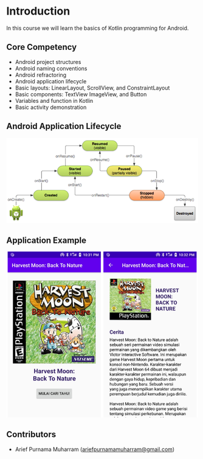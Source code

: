 # Introduction
In this course we will learn the basics of Kotlin programming for Android.

## Core Competency
- Android project structures
- Android naming conventions
- Android refractoring
- Android application lifecycle
- Basic layouts: LinearLayout, ScrollView, and ConstraintLayout
- Basic components: TextView ImageView, and Button
- Variables and function in Kotlin
- Basic activity demonstration

## Android Application Lifecycle
![Android Application Lifecycle](lifecycle.png)

## Application Example
![Screenshot](screenshot.png)


## Contributors
- Arief Purnama Muharram (ariefpurnamamuharram@gmail.com)
